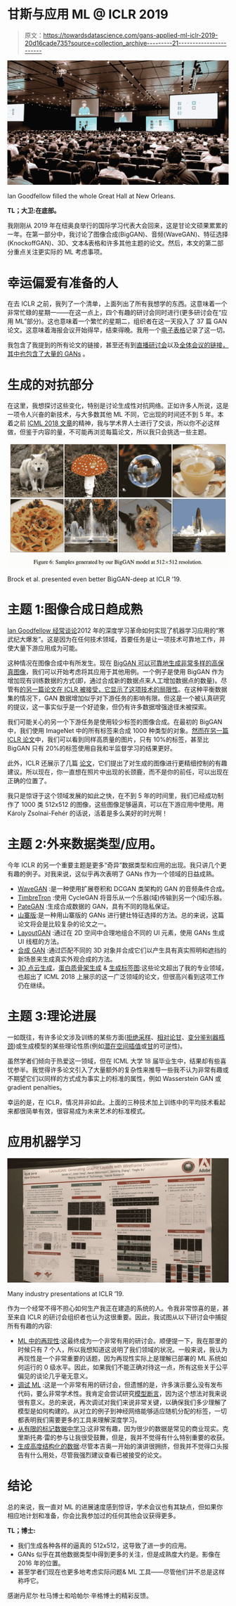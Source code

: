 # 甘斯与应用 ML @ ICLR 2019

> 原文：<https://towardsdatascience.com/gans-applied-ml-iclr-2019-20d16cade735?source=collection_archive---------21----------------------->

![](img/d7783be6d5b20fb38d22d1b70b0149ed.png)

Ian Goodfellow filled the whole Great Hall at New Orleans.

**TL；大卫:在底部。**

我刚刚从 2019 年在纽奥良举行的国际学习代表大会回来，这是甘论文硕果累累的一年。在第一部分中，我讨论了图像合成(BigGAN)、音频(WaveGAN)、特征选择(KnockoffGAN)、3D、文本&表格和许多其他主题的论文。然后，本文的第二部分重点关注更实际的 ML 考虑事项。

# 幸运偏爱有准备的人

在去 ICLR 之前，我列了一个清单，上面列出了所有我想学的东西。这意味着一个非常忙碌的星期一——在这一点上，四个有趣的研讨会同时进行(更多研讨会在“应用 ML”部分)。这也意味着一个繁忙的星期二，组织者在这一天投入了 37 篇 GAN 论文。这意味着海报会议开始得早，结束得晚。我用一个[电子表格](https://docs.google.com/spreadsheets/d/1H6Atx9GRflN94fOt1Eil5UqHMWWReWUksjVqqbKhtmU/edit#gid=0)记录了这一切。

我包含了我提到的所有论文的链接，甚至还有到[直播研讨会](https://slideslive.com/iclr)以及[全体会议的链接，其中也包含了大量的 GANs](https://www.facebook.com/pg/iclr.cc/videos/?ref=page_internal) 。

# 生成的对抗部分

在这里，我想探讨这些变化，特别是讨论生成性对抗网络。正如许多人所说，这是一项令人兴奋的新技术，与大多数其他 ML 不同，它出现的时间还不到 5 年。本着之前 [ICML 2018 文章](/all-icml-gans-generative-papers-2018-62b4521bf92)的精神，我与学术界人士进行了交谈，所以你不必这样做，但鉴于内容的量，不可能再浏览每篇论文，所以我只会挑选一些主题。

![](img/ab7c3ac5ab5193f96872e2b8d20e89f8.png)

Brock et al. presented even better BigGAN-deep at ICLR ‘19.

# 主题 1:图像合成日趋成熟

[Ian Goodfellow 经常谈论](http://www.iangoodfellow.com/slides/)2012 年的深度学习革命如何实现了机器学习应用的“寒武纪大爆发”。这是因为在任何技术领域，首要任务是让一项技术可靠地工作，并使大量下游应用成为可能。

这种情况在图像合成中有所发生。现在 [BigGAN 可以可靠地生成非常多样的高保真图像](https://arxiv.org/abs/1809.11096)，我们可以开始考虑将其应用于其他用例。一个例子是使用 BigGAN 作为增加现有训练数据的方式(即，通过合成新的数据点来人工增加数据点的数量)。尽管有[的另一篇论文在 ICLR 被接受，它显示了这项技术的局限性](https://openreview.net/forum?id=rJMw747l_4)。在这种平衡数据集的情况下，GAN 数据增加似乎对下游任务的影响有限。但这是一个被认真研究的提议，这一事实似乎是一个好迹象，但仍有许多数据增强途径未被探索。

我们可能关心的另一个下游任务是使用较少标签的图像合成。在最初的 BigGAN 中，我们使用 ImageNet 中的所有标签来合成 1000 种类型的对象。[然而在另一篇 ICLR 论文](https://arxiv.org/pdf/1903.02271.pdf)中，我们可以看到同样高质量的图片，只有 10%的标签，甚至比 BigGAN 只有 20%的标签使用自我和半监督学习的结果更好。

此外，ICLR 还展示了几篇 [论文](https://openreview.net/forum?id=ryxwJhC9YX)，它们提出了对生成的图像进行更精细控制的有趣建议。所以现在，你一直想在照片中出现的长颈鹿，而不是你的前任，可以出现在正确的位置了。

我只是惊讶于这个领域发展的如此之快，在不到 5 年的时间里，我们已经成功制作了 1000 类 512x512 的图像，这些图像足够逼真，可以在下游应用中使用。用 Károly Zsolnai-Fehér 的话说，活着是多么美好的时光啊！

# 主题 2:外来数据类型/应用。

今年 ICLR 的另一个重要主题是更多“奇异”数据类型和应用的出现。我只讲几个更有趣的例子。对我来说，这似乎再次表明了 GANs 作为一个领域的日益成熟。

*   [WaveGAN](https://openreview.net/forum?id=ByMVTsR5KQ) :是一种使用扩展卷积和 DCGAN 类架构的 GAN 的音频条件合成。
*   [TimbreTron](https://openreview.net/forum?id=S1lvm305YQ) :使用 CycleGAN 将音乐从一个乐器(域)传输到另一个(域)乐器。
*   [PateGAN](https://openreview.net/forum?id=S1zk9iRqF7) :生成合成数据的 GAN，具有不同的隐私保证。
*   [山寨版](https://openreview.net/forum?id=ByeZ5jC5YQ):是一种用山寨版的 GANs 进行健壮特征选择的方法。总的来说，这篇论文将会是比较复杂的论文之一。
*   [LayoutGAN](https://openreview.net/forum?id=HJxB5sRcFQ) :通过在 2D 空间中合理地组合不同的 UI 元素，使用 GANs 生成 UI 线框的方法。
*   [合成 GAN](https://openreview.net/group?id=ICLR.cc/2019/Workshop/DeepGenStruct) :通过匹配不同的 3D 对象并合成它们以产生具有真实照明和遮挡的新场景来生成真实外观合成的方法。
*   [3D 点云生成](https://openreview.net/forum?id=SJeXSo09FQ)，[蛋白质骨架生成](http://jakublangr.com/iclr19-gans.html) & [生成标签图](https://openreview.net/group?id=ICLR.cc/2019/Workshop/DeepGenStruct):这些论文超出了我的专业领域，也超出了 ICML 2018 上展示的这一广泛领域的论文，但很高兴看到这项工作仍在继续。

# 主题 3:理论进展

一如既往，有许多论文涉及训练的某些方面([拒绝采样](https://openreview.net/forum?id=S1GkToR5tm)、[相对论甘](https://openreview.net/forum?id=S1erHoR5t7)、[变分鉴别器瓶颈](https://openreview.net/forum?id=HyxPx3R9tm))或生成模型的某些理论性质(例如[潜在空间插值](https://openreview.net/forum?id=SyMhLo0qKQ)或[甘](https://arxiv.org/pdf/1802.05701.pdf)的可逆性)。

虽然学者们倾向于热爱这一领域，但在 ICML 大学 18 届毕业生中，结果却有些喜忧参半。我觉得许多论文引入了大量额外的复杂性来推导一些我不认为非常有趣或不期望它们以同样的方式成为事实上的标准的属性，例如 Wasserstein GAN 或 gradient penalties。

幸运的是，在 ICLR，情况并非如此。上面的三种技术加上训练中的平均技术看起来都很简单有效，很容易成为未来艺术的标准模式。

# 应用机器学习

![](img/195e5ffb21f128c775e828b3cc2c701a.png)

Many industry presentations at ICLR ’19.

作为一个经常不得不担心如何生产我正在建造的系统的人。令我非常惊喜的是，甚至来自 ICLR 的研讨会组织者也认为这很重要。因此，我试图从以下研讨会中捕捉所有有趣的内容:

*   [ML 中的再现性](https://sites.google.com/view/icml-reproducibility-workshop/home):这最终成为一个非常有用的研讨会。顺便提一下，我在那里的时候只有 7 个人，所以我想知道这说明了我们领域的状况。一般来说，我认为再现性是一个非常重要的话题，因为再现性实际上是理解已部署的 ML 系统如何运行的 0 级水平。因此，如果我们不能正确对待这一点，所有这些关于公平偏见的谈论几乎毫无意义。
*   [调试 ML](https://debug-ml-iclr2019.github.io/) :这是一个非常有用的研讨会，但遗憾的是，许多演示要么没有发布代码，要么非常学术性。我肯定会尝试研究[模型断言](https://dawn.cs.stanford.edu//2019/03/11/modelassertions/)，因为这个想法对我来说很有意义。总的来说，再次调试对我们来说非常关键，以确保我们多少理解了模型是如何构建的。从对立的例子到神经网络能够适应随机分配的标签，一切都表明我们需要更多的工具来理解深度学习。
*   [从有限的标记数据中学习](https://lld-workshop.github.io/):这非常有趣，因为很少的数据是常见的商业现实。克里斯托弗·雷的参与让我很受鼓舞，但是，我并不觉得有什么特别重要的收获。
*   [生成高度结构化的数据](https://deep-gen-struct.github.io/):尽管本吉奥一开始的演讲很拥挤，但我并不觉得口头报告有什么用处，尽管我强烈建议查看已被接受的论文。

# 结论

总的来说，我一直对 ML 的进展速度感到惊讶，学术会议也有其缺点，但如果你相应地计划和准备，你会比我参加过的任何其他会议获得更多。

**TL；博士:**

*   我们生成各种各样的逼真的 512x512，这导致了进一步的应用。
*   GANs 似乎在其他数据类型中得到更多的关注，但是成熟度大约是。影像在 2016 年的位置。
*   甚至学者们现在也更多地考虑实际问题& ML 工具——尽管他们并不总是这样称呼它。

感谢丹尼尔·杜马博士和哈帕尔·辛格博士的精彩反馈。